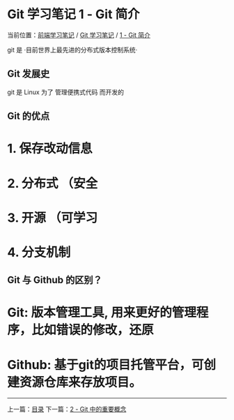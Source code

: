 # Git 学习笔记 1 - Git 简介

当前位置：[前端学习笔记](../index.md) / [Git 学习笔记](./index.md) / [1 - Git 简介](./git1.md)

git 是 ·目前世界上最先进的分布式版本控制系统·

## Git 发展史

git 是 Linux 为了 管理便携式代码 而开发的

## Git 的优点

# 1. 保存改动信息
# 2. 分布式 （安全
# 3. 开源 （可学习
# 4. 分支机制

## Git 与 Github 的区别？

# Git: 版本管理工具, 用来更好的管理程序，比如错误的修改，还原
# Github: 基于git的项目托管平台，可创建资源仓库来存放项目。

---
上一篇：[目录](./index.md)
下一篇：[2 - Git 中的重要概念](./git2.md)
